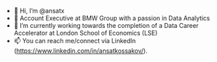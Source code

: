 - 👋 Hi, I’m @ansatx
- 💼 Account Executive at BMW Group with a passion in Data Analytics
- 🌱 I’m currently working towards the completion of a Data Career Accelerator at London School of Economics (LSE)
- 📫 You can reach me/connect via LinkedIn (https://www.linkedin.com/in/ansatkossakov/).

<!---
ansatx/ansatx is a ✨ special ✨ repository because its `README.md` (this file) appears on your GitHub profile.
You can click the Preview link to take a look at your changes.
--->
